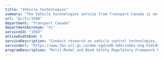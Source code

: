 ```yaml
---
title: "Vehicle technologies"
summary: "The Vehicle technologies service from Transport Canada is not available end-to-end online, according to the GC Service Inventory."
url: "gc/tc/1568"
department: "Transport Canada"
departmentAcronym: "tc"
serviceId: "1568"
onlineEndtoEnd: 0
serviceDescription: "Conduct research on vehicle control technologies, such as blind spot detection, traction control, electronic stability control, crash prevention, and other safety features."
serviceUrl: "https://www.tbs-sct.gc.ca/ems-sgd/edb-bdd/index-eng.html#orgs/program/TC-BTW17/infograph/intro"
programDescription: "Multi-Modal and Road Safety Regulatory Framework Program"
---
```


